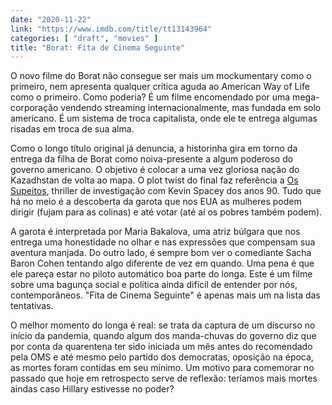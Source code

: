 ```yaml
---
date: "2020-11-22"
link: "https://www.imdb.com/title/tt13143964"
categories: [ "draft", "movies" ]
title: "Borat: Fita de Cinema Seguinte"
---
```

O novo filme do Borat não consegue ser mais um mockumentary como o primeiro, nem apresenta qualquer crítica aguda ao American Way of Life como o primeiro. Como poderia? É um filme encomendado por uma mega-corporação vendendo streaming internacionalmente, mas fundada em solo americano. É um sistema de troca capitalista, onde ele te entrega algumas risadas em troca de sua alma.

Como o longo título original já denuncia, a historinha gira em torno da entrega da filha de Borat como noiva-presente a algum poderoso do governo americano. O objetivo é colocar a uma vez gloriosa nação do Kazadhstan de volta ao mapa. O plot twist do final faz referência a [Os Supeitos], thriller de investigação com Kevin Spacey dos anos 90. Tudo que há no meio é a descoberta da garota que nos EUA as mulheres podem dirigir (fujam para as colinas) e até votar (até aí os pobres também podem).

A garota é interpretada por Maria Bakalova, uma atriz búlgara que nos entrega uma honestidade no olhar e nas expressões que compensam sua aventura manjada. Do outro lado, é sempre bom ver o comediante Sacha Baron Cohen tentando algo diferente de vez em quando. Uma pena é que ele pareça estar no piloto automático boa parte do longa. Este é um filme sobre uma bagunça social e política ainda difícil de entender por nós, contemporâneos. "Fita de Cinema Seguinte" é apenas mais um na lista das tentativas.

O melhor momento do longa é real: se trata da captura de um discurso no início da pandemia, quando algum dos manda-chuvas do governo diz que por conta da quarentena ter sido iniciada um mês antes do recomendado pela OMS e até mesmo pelo partido dos democratas, oposição na época, as mortes foram contidas em seu mínimo. Um motivo para comemorar no passado que hoje em retrospecto serve de reflexão: teríamos mais mortes aindas caso Hillary estivesse no poder?

[Os Supeitos]: /os-suspeitos
